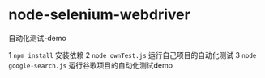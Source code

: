 # node-selenium-webdriver
自动化测试-demo

1 `npm install` 安装依赖
2 `node ownTest.js` 运行自己项目的自动化测试
3 `node google-search.js` 运行谷歌项目的自动化测试demo
